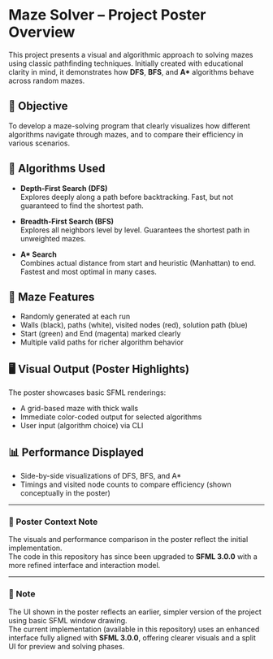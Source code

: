 # Maze Solver – Project Poster Overview

This project presents a visual and algorithmic approach to solving mazes using classic pathfinding techniques. Initially created with educational clarity in mind, it demonstrates how **DFS**, **BFS**, and **A\*** algorithms behave across random mazes.

## 📌 Objective

To develop a maze-solving program that clearly visualizes how different algorithms navigate through mazes, and to compare their efficiency in various scenarios.

## 🧠 Algorithms Used

- **Depth-First Search (DFS)**  
  Explores deeply along a path before backtracking. Fast, but not guaranteed to find the shortest path.

- **Breadth-First Search (BFS)**  
  Explores all neighbors level by level. Guarantees the shortest path in unweighted mazes.

- **A\* Search**  
  Combines actual distance from start and heuristic (Manhattan) to end. Fastest and most optimal in many cases.

## 🧱 Maze Features

- Randomly generated at each run  
- Walls (black), paths (white), visited nodes (red), solution path (blue)  
- Start (green) and End (magenta) marked clearly  
- Multiple valid paths for richer algorithm behavior  

## 🖥️ Visual Output (Poster Highlights)

The poster showcases basic SFML renderings:

- A grid-based maze with thick walls  
- Immediate color-coded output for selected algorithms  
- User input (algorithm choice) via CLI  

## 📊 Performance Displayed

- Side-by-side visualizations of DFS, BFS, and A*  
- Timings and visited node counts to compare efficiency (shown conceptually in the poster)

---

### 📎 Poster Context Note

The visuals and performance comparison in the poster reflect the initial implementation.  
The code in this repository has since been upgraded to **SFML 3.0.0** with a more refined interface and interaction model.

---

### 📌 Note

The UI shown in the poster reflects an earlier, simpler version of the project using basic SFML window drawing.  
The current implementation (available in this repository) uses an enhanced interface fully aligned with **SFML 3.0.0**, offering clearer visuals and a split UI for preview and solving phases.

